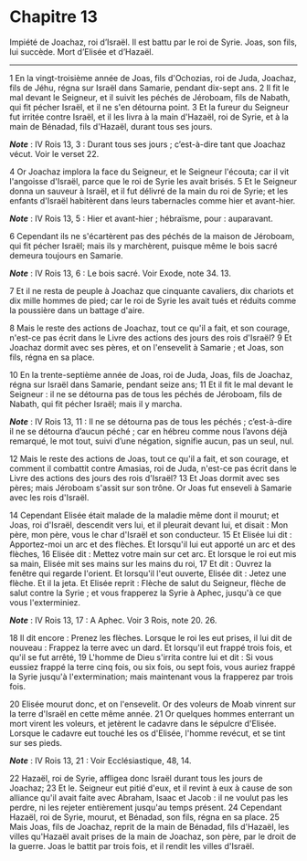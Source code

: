 # Chapitre 13

Impiété de Joachaz, roi d’Israël.
Il est battu par le roi de Syrie.
Joas, son fils, lui succède.
Mort d’Elisée et d’Hazaël.

***

1 En la vingt-troisième année de Joas, fils d'Ochozias, roi de Juda, Joachaz, fils de Jéhu, régna sur Israël dans Samarie, pendant dix-sept ans. 2 Il fit le mal devant le Seigneur, et il suivit les péchés de Jéroboam, fils de Nabath, qui fit pécher Israël, et il ne s'en détourna point. 3 Et la fureur du Seigneur fut irritée contre Israël, et il les livra à la main d'Hazaël, roi de Syrie, et à la main de Bénadad, fils d'Hazaël, durant tous ses jours.

***Note*** :  IV Rois 13, 3 : Durant tous ses jours ; c’est-à-dire tant que Joachaz vécut. Voir le verset 22.

4 Or Joachaz implora la face du Seigneur, et le Seigneur l'écouta; car il vit l'angoisse d'Israël, parce que le roi de Syrie les avait brisés. 5 Et le Seigneur donna un sauveur à Israël, et il fut délivré de la main du roi de Syrie; et les enfants d'Israël habitèrent dans leurs tabernacles comme hier et avant-hier.

***Note*** :  IV Rois 13, 5 : Hier et avant-hier ; hébraïsme, pour : auparavant.

6 Cependant ils ne s'écartèrent pas des péchés de la maison de Jéroboam, qui fit pécher Israël; mais ils y marchèrent, puisque même le bois sacré demeura toujours en Samarie.

***Note*** :  IV Rois 13, 6 : Le bois sacré. Voir Exode, note 34. 13.

7 Et il ne resta de peuple à Joachaz que cinquante cavaliers, dix chariots et dix mille hommes de pied; car le roi de Syrie les avait tués et réduits comme la poussière dans un battage d'aire.


8 Mais le reste des actions de Joachaz, tout ce qu'il a fait, et son courage, n'est-ce pas écrit dans le Livre des actions des jours des rois d'Israël? 9 Et Joachaz dormit avec ses pères, et on l'ensevelit à Samarie ; et Joas, son fils, régna en sa place.


10 En la trente-septième année de Joas, roi de Juda, Joas, fils de Joachaz, régna sur Israël dans Samarie, pendant seize ans; 11 Et il fit le mal devant le Seigneur : il ne se détourna pas de tous les péchés de Jéroboam, fils de Nabath, qui fit pécher Israël; mais il y marcha.

***Note*** :  IV Rois 13, 11 : Il ne se détourna pas de tous les péchés ; c’est-à-dire il ne se détourna d’aucun péché ; car en hébreu comme nous l’avons déjà remarqué, le mot tout, suivi d’une négation, signifie aucun, pas un seul, nul.

12 Mais le reste des actions de Joas, tout ce qu'il a fait, et son courage, et comment il combattit contre Amasias, roi de Juda, n'est-ce pas écrit dans le Livre des actions des jours des rois d'Israël? 13 Et Joas dormit avec ses pères; mais Jéroboam s'assit sur son trône. Or Joas fut enseveli à Samarie avec les rois d'Israël.


14 Cependant Elisée était malade de la maladie même dont il mourut; et Joas, roi d'Israël, descendit vers lui, et il pleurait devant lui, et disait : Mon père, mon père, vous le char d'Israël et son conducteur. 15 Et Elisée lui dit : Apportez-moi un arc et des flèches. Et lorsqu'il lui eut apporté un arc et des flèches, 16 Elisée dit : Mettez votre main sur cet arc. Et lorsque le roi eut mis sa main, Elisée mit ses mains sur les mains du roi, 17 Et dit : Ouvrez la fenêtre qui regarde l'orient. Et lorsqu'il l'eut ouverte, Elisée dit : Jetez une flèche. Et il la jeta. Et Elisée reprit : Flèche de salut du Seigneur, flèche de salut contre la Syrie ; et vous frapperez la Syrie à Aphec, jusqu'à ce que vous l'exterminiez.

***Note*** :  IV Rois 13, 17 : A Aphec. Voir 3 Rois, note 20. 26.

18 Il dit encore : Prenez les flèches. Lorsque le roi les eut prises, il lui dit de nouveau : Frappez la terre avec un dard. Et lorsqu'il eut frappé trois fois, et qu'il se fut arrêté, 19 L'homme de Dieu s'irrita contre lui et dit : Si vous eussiez frappé la terre cinq fois, ou six fois, ou sept fois, vous auriez frappé la Syrie jusqu'à l'extermination; mais maintenant vous la frapperez par trois fois.


20 Elisée mourut donc, et on l'ensevelit. Or des voleurs de Moab vinrent sur la terre d'Israël en cette même année. 21 Or quelques hommes enterrant un mort virent les voleurs, et jetèrent le cadavre dans le sépulcre d'Elisée. Lorsque le cadavre eut touché les os d'Elisée, l'homme revécut, et se tint sur ses pieds.

***Note*** :  IV Rois 13, 21 : Voir Ecclésiastique, 48, 14.


22 Hazaël, roi de Syrie, affligea donc Israël durant tous les jours de Joachaz; 23 Et le. Seigneur eut pitié d'eux, et il revint à eux à cause de son alliance qu'il avait faite avec Abraham, Isaac et Jacob : il ne voulut pas les perdre, ni les rejeter entièrement jusqu'au temps présent. 24 Cependant Hazaël, roi de Syrie, mourut, et Bénadad, son fils, régna en sa place. 25 Mais Joas, fils de Joachaz, reprit de la main de Bénadad, fils d'Hazaël, les villes qu'Hazaël avait prises de la main de Joachaz, son père, par le droit de la guerre. Joas le battit par trois fois, et il rendit les villes d'Israël.


